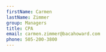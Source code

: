 ```yaml
---
firstName: Carmen
lastName: Zimmer
group: Managers
title: CPA
email: carmen.zimmer@bacahoward.com
phone: 505-200-3800
---
```

